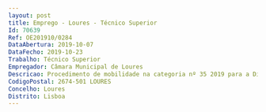 ```yaml
--- 
layout: post
title: Emprego - Loures - Técnico Superior
Id: 70639
Ref: OE201910/0284
DataAbertura: 2019-10-07
DataFecho: 2019-10-23
Trabalho: Técnico Superior
Empregador: Câmara Municipal de Loures
Descricao: Procedimento de mobilidade na categoria nº 35 2019 para a Divisão de Cultura, Área de Galerias para um posto de trabalho para a categoria de Técnico Superior na área de formação em História de Arte.
CodigoPostal: 2674-501 LOURES
Concelho: Loures
Distrito: Lisboa
--- 
```

